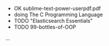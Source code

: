 + OK sublime-text-power-userpdf.pdf
+ doing The C Programming Language
+ TODO "Elasticsearch Essentials"
+ TODO 99-bottles-of-OOP

...
